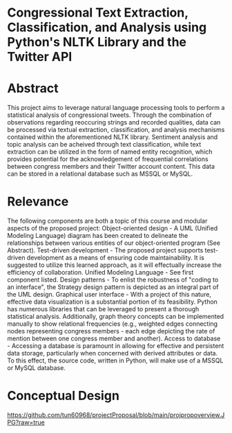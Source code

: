 # Congressional Text Extraction, Classification, and Analysis using Python's NLTK Library and the Twitter API

# Abstract
This project aims to leverage natural language processing tools to perform a statistical analysis of congressional tweets. Through the combination of observations regarding reoccuring strings and recorded qualities, data can be processed via textual extraction, classification, and analysis mechanisms contained within the aforementioned NLTK library.
Sentiment analysis and topic analysis can be acheived through text classification, while text extraction can be utilized in the form of named entity recognition, which provides potential for the acknowledgement of frequential correlations between congress members and their Twitter account content. This data can be stored in a relational database such as MSSQL or MySQL. 

# Relevance
The following components are both a topic of this course and modular aspects of the proposed project:
Object-oriented design - A UML (Unified Modeling Language) diagram has been created to delineate the relationships between various entities of our object-oriented program (See Abstract).
Test-driven development - The proposed project supports test-driven development as a means of ensuring code maintainability. It is suggested to utilize this learned approach, as it will effectually increase the efficiency of collaboration.
Unified Modeling Language - See first component listed.
Design patterns - To enlist the robustness of "coding to an interface", the Strategy design pattern is depicted as an integral part of the UML design.
Graphical user interface - With a project of this nature, effective data visualization is a substantial portion of its feasibility. Python has numerous libraries that can be leveraged to present a thorough statistical analysis. Additionally, graph theory concepts can be implemented manually to show relational frequencies (e.g., weighted edges connecting nodes representing congress members - each edge depicting the rate of mention between one congress member and another).
Access to database - Accessing a database is paramount in allowing for effective and persistent data storage, particularly when concerned with derived attributes or data. To this effect, the source code, written in Python, will make use of a MSSQL or MySQL database.

# Conceptual Design
https://github.com/tun60968/projectProposal/blob/main/projpropoverview.JPG?raw=true
